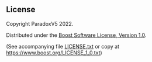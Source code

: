 ## License

Copyright ParadoxV5 2022.

Distributed under the [Boost Software License, Version 1.0](https://www.boost.org/users/license.html).

(See accompanying file [LICENSE.txt](LICENSE.txt) or copy at https://www.boost.org/LICENSE_1_0.txt)

